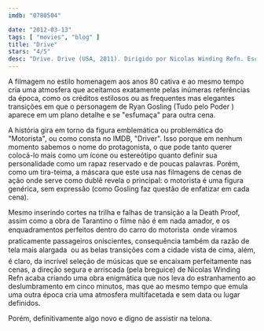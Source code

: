 ```yaml
---
imdb: "0780504"

date: "2012-03-13"
tags: [ "movies", "blog" ]
title: "Drive"
stars: "4/5"
desc: "Drive. Drive (USA, 2011). Dirigido por Nicolas Winding Refn. Escrito por Hossein Amini, James Sallis. Com Ryan Gosling, Carey Mulligan, Bryan Cranston, Albert Brooks, Oscar Isaac, Christina Hendricks, Ron Perlman, Kaden Leos, Jeff Wolfe."
---
```

A filmagem no estilo homenagem aos anos 80 cativa e ao mesmo tempo cria uma atmosfera que aceitamos exatamente pelas inúmeras referências da época, como os créditos estilosos ou as frequentes mas elegantes transições em que o personagem de Ryan Gosling (Tudo pelo Poder ) aparece em um plano detalhe e se "esfumaça" para outra cena.

A história gira em torno da figura emblemática ou problemática do "Motorista", ou como consta no IMDB, "Driver". Isso porque em nenhum momento sabemos o nome do protagonista, o que pode tanto querer colocá-lo mais como um ícone ou estereótipo quanto definir sua personalidade como um rapaz reservado e de poucas palavras. Porém, como um tira-teima, a máscara que este usa nas filmagens de cenas de ação onde serve como dublê revela o principal: o motorista é uma figura genérica, sem expressão (como Gosling faz questão de enfatizar em cada cena).

Mesmo inserindo cortes na trilha e falhas de transição a la Death Proof, assim como a obra de Tarantino o filme não é em nada amador, e os enquadramentos perfeitos dentro do carro do motorista  onde viramos praticamente passageiros oniscientes, consequência também da razão de tela mais alargada  ou as belas transições com a cidade vista de cima, além, é claro, da incrível seleção de músicas que se encaixam perfeitamente nas cenas, a direção segura e arriscada (pela breguice) de Nicolas Winding Refn acaba criando uma obra enigmática que nos leva do estranhamento ao deslumbramento em cinco minutos, mas que ao mesmo tempo que emula uma outra época cria uma atmosfera multifacetada e sem data ou lugar definidos.

Porém, definitivamente algo novo e digno de assistir na telona.

